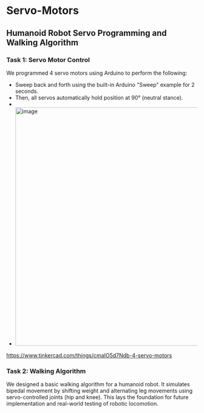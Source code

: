 # Servo-Motors
## Humanoid Robot Servo Programming and Walking Algorithm

### Task 1: Servo Motor Control
We programmed 4 servo motors using Arduino to perform the following:
- Sweep back and forth using the built-in Arduino "Sweep" example for 2 seconds.
- Then, all servos automatically hold position at 90° (neutral stance).
-
- <img width="1026" height="628" alt="image" src="https://github.com/user-attachments/assets/e9f26d88-a749-49b7-9faa-b00830b10356" />

https://www.tinkercad.com/things/cmaIO5d7Ndb-4-servo-motors

### Task 2: Walking Algorithm
We designed a basic walking algorithm for a humanoid robot. It simulates bipedal movement by shifting weight and alternating leg movements using servo-controlled joints (hip and knee). This lays the foundation for future implementation and real-world testing of robotic locomotion.
